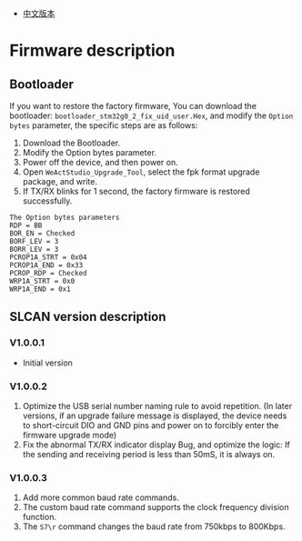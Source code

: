 * [中文版本](./README_zh.md)
# Firmware description
## Bootloader
If you want to restore the factory firmware, You can download the bootloader: `bootloader_stm32g0_2_fix_uid_user.Hex`, and modify the `Option bytes` parameter, the specific steps are as follows:
1. Download the Bootloader.
2. Modify the Option bytes parameter.
3. Power off the device, and then power on.
4. Open `WeActStudio_Upgrade_Tool`, select the fpk format upgrade package, and write.
5. If TX/RX blinks for 1 second, the factory firmware is restored successfully.
```
The Option bytes parameters
RDP = BB
BOR_EN = Checked
BORF_LEV = 3
BORR_LEV = 3
PCROP1A_STRT = 0x04
PCROP1A_END = 0x33
PCROP_RDP = Checked
WRP1A_STRT = 0x0
WRP1A_END = 0x1
```

## SLCAN version description
### V1.0.0.1
* Initial version
### V1.0.0.2
1. Optimize the USB serial number naming rule to avoid repetition. (In later versions, if an upgrade failure message is displayed, the device needs to short-circuit DIO and GND pins and power on to forcibly enter the firmware upgrade mode)
2. Fix the abnormal TX/RX indicator display Bug, and optimize the logic: If the sending and receiving period is less than 50mS, it is always on.
### V1.0.0.3
1. Add more common baud rate commands.
2. The custom baud rate command supports the clock frequency division function.
3. The `S7\r` command changes the baud rate from 750kbps to 800Kbps.